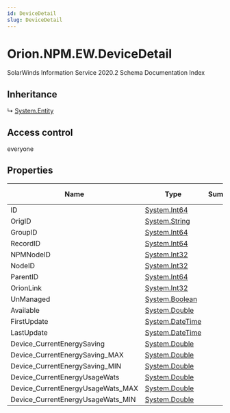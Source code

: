 ```yaml
---
id: DeviceDetail
slug: DeviceDetail
---
```


# Orion.NPM.EW.DeviceDetail

SolarWinds Information Service 2020.2 Schema Documentation Index

## Inheritance

↳ [System.Entity](./../System/Entity)

## Access control

everyone

## Properties

| Name | Type | Summary | Access Control |
| ------ | ------ | ------ | ------ |
| ID | [System.Int64](https://docs.microsoft.com/en-us/dotnet/api/system.int64) |  | everyone |
| OrigID | [System.String](https://docs.microsoft.com/en-us/dotnet/api/system.string) |  | everyone |
| GroupID | [System.Int64](https://docs.microsoft.com/en-us/dotnet/api/system.int64) |  | everyone |
| RecordID | [System.Int64](https://docs.microsoft.com/en-us/dotnet/api/system.int64) |  | everyone |
| NPMNodeID | [System.Int32](https://docs.microsoft.com/en-us/dotnet/api/system.int32) |  | everyone |
| NodeID | [System.Int32](https://docs.microsoft.com/en-us/dotnet/api/system.int32) |  | everyone |
| ParentID | [System.Int64](https://docs.microsoft.com/en-us/dotnet/api/system.int64) |  | everyone |
| OrionLink | [System.Int32](https://docs.microsoft.com/en-us/dotnet/api/system.int32) |  | everyone |
| UnManaged | [System.Boolean](https://docs.microsoft.com/en-us/dotnet/api/system.boolean) |  | everyone |
| Available | [System.Double](https://docs.microsoft.com/en-us/dotnet/api/system.double) |  | everyone |
| FirstUpdate | [System.DateTime](https://docs.microsoft.com/en-us/dotnet/api/system.datetime) |  | everyone |
| LastUpdate | [System.DateTime](https://docs.microsoft.com/en-us/dotnet/api/system.datetime) |  | everyone |
| Device_CurrentEnergySaving | [System.Double](https://docs.microsoft.com/en-us/dotnet/api/system.double) |  | everyone |
| Device_CurrentEnergySaving_MAX | [System.Double](https://docs.microsoft.com/en-us/dotnet/api/system.double) |  | everyone |
| Device_CurrentEnergySaving_MIN | [System.Double](https://docs.microsoft.com/en-us/dotnet/api/system.double) |  | everyone |
| Device_CurrentEnergyUsageWats | [System.Double](https://docs.microsoft.com/en-us/dotnet/api/system.double) |  | everyone |
| Device_CurrentEnergyUsageWats_MAX | [System.Double](https://docs.microsoft.com/en-us/dotnet/api/system.double) |  | everyone |
| Device_CurrentEnergyUsageWats_MIN | [System.Double](https://docs.microsoft.com/en-us/dotnet/api/system.double) |  | everyone |

